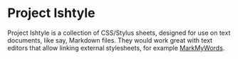# Project Ishtyle
Project Ishtyle is a collection of CSS/Stylus sheets, designed for use on text documents, like say, Markdown files. They would work great with text editors that allow linking external stylesheets, for example [MarkMyWords](https://github.com/voldyman/MarkMyWords).
